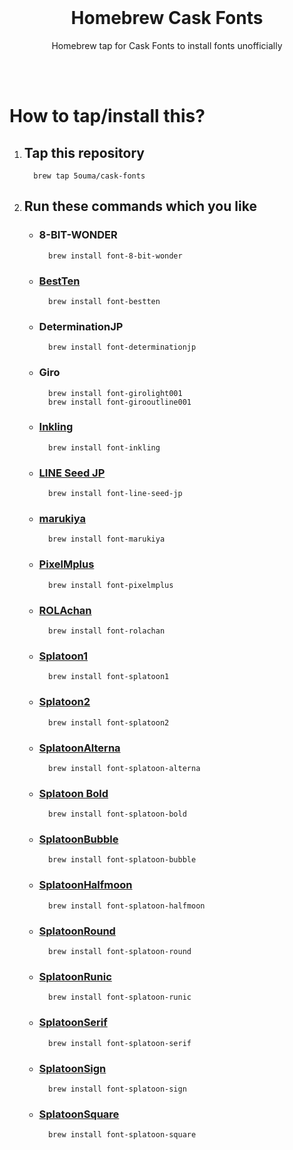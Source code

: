 <br />

<h1 align="center">Homebrew Cask Fonts</h1>
<p align="center">Homebrew tap for Cask Fonts to install fonts unofficially</p>

<br /><br />

# How to tap/install this?

1.  ## Tap this repository

    ```shell
      brew tap 5ouma/cask-fonts
    ```

2.  ## Run these commands which you like

    - ### 8-BIT-WONDER

      ```shell
        brew install font-8-bit-wonder
      ```

    - ### [BestTen](https://flop.fanbox.cc/posts/1918861)

      ```shell
        brew install font-bestten
      ```

    - ### DeterminationJP

      ```shell
        brew install font-determinationjp
      ```

    - ### Giro

      ```shell
        brew install font-girolight001
        brew install font-girooutline001
      ```

    - ### [Inkling](https://frozenpandaman.github.io/inkling.html)

      ```shell
        brew install font-inkling
      ```

    - ### [LINE Seed JP](https://seed.line.me)

      ```shell
        brew install font-line-seed-jp
      ```

    - ### [marukiya](https://marukiyagames.com)

      ```shell
        brew install font-marukiya
      ```

    - ### [PixelMplus](https://itouhiro.hatenablog.com/entry/20130602/font)

      ```shell
        brew install font-pixelmplus
      ```

    - ### [ROLAchan](https://ozawa.design/store/rolachan)

      ```shell
        brew install font-rolachan
      ```

    - ### [Splatoon1](https://frozenpandaman.github.io/inkling.html)

      ```shell
        brew install font-splatoon1
      ```

    - ### [Splatoon2](https://frozenpandaman.github.io/inkling.html)

      ```shell
        brew install font-splatoon2
      ```

    - ### [SplatoonAlterna](https://twitter.com/ardnin_/status/1535737230949490695)

      ```shell
        brew install font-splatoon-alterna
      ```

    - ### [Splatoon Bold](https://twitter.com/ardnin_/status/1535737230949490695)

      ```shell
        brew install font-splatoon-bold
      ```

    - ### [SplatoonBubble](https://twitter.com/ardnin_/status/1535737230949490695)

      ```shell
        brew install font-splatoon-bubble
      ```

    - ### [SplatoonHalfmoon](https://twitter.com/ardnin_/status/1535737230949490695)

      ```shell
        brew install font-splatoon-halfmoon
      ```

    - ### [SplatoonRound](https://twitter.com/ardnin_/status/1535737230949490695)

      ```shell
        brew install font-splatoon-round
      ```

    - ### [SplatoonRunic](https://twitter.com/ardnin_/status/1535737230949490695)

      ```shell
        brew install font-splatoon-runic
      ```

    - ### [SplatoonSerif](https://twitter.com/ardnin_/status/1535737230949490695)

      ```shell
        brew install font-splatoon-serif
      ```

    - ### [SplatoonSign](https://twitter.com/ardnin_/status/1535737230949490695)

      ```shell
        brew install font-splatoon-sign
      ```

    - ### [SplatoonSquare](https://twitter.com/ardnin_/status/1535737230949490695)

      ```shell
        brew install font-splatoon-square
      ```
